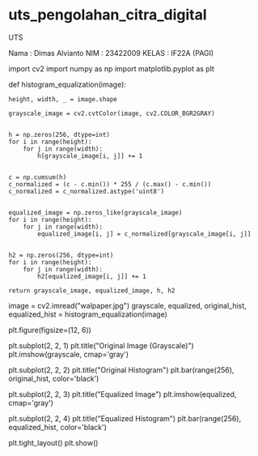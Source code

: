 # uts_pengolahan_citra_digital
UTS 

Nama : Dimas Alvianto
NIM : 23422009
KELAS : IF22A (PAGI)

import cv2
import numpy as np
import matplotlib.pyplot as plt


def histogram_equalization(image):
   
    height, width, _ = image.shape

    grayscale_image = cv2.cvtColor(image, cv2.COLOR_BGR2GRAY)
    
  
    h = np.zeros(256, dtype=int)
    for i in range(height):
        for j in range(width):
            h[grayscale_image[i, j]] += 1

    
    c = np.cumsum(h)
    c_normalized = (c - c.min()) * 255 / (c.max() - c.min())
    c_normalized = c_normalized.astype('uint8')

   
    equalized_image = np.zeros_like(grayscale_image)
    for i in range(height):
        for j in range(width):
            equalized_image[i, j] = c_normalized[grayscale_image[i, j]]

   
    h2 = np.zeros(256, dtype=int)
    for i in range(height):
        for j in range(width):
            h2[equalized_image[i, j]] += 1

    return grayscale_image, equalized_image, h, h2


image = cv2.imread("walpaper.jpg")
grayscale, equalized, original_hist, equalized_hist = histogram_equalization(image)

plt.figure(figsize=(12, 6))


plt.subplot(2, 2, 1)
plt.title("Original Image (Grayscale)")
plt.imshow(grayscale, cmap='gray')

plt.subplot(2, 2, 2)
plt.title("Original Histogram")
plt.bar(range(256), original_hist, color='black')

plt.subplot(2, 2, 3)
plt.title("Equalized Image")
plt.imshow(equalized, cmap='gray')


plt.subplot(2, 2, 4)
plt.title("Equalized Histogram")
plt.bar(range(256), equalized_hist, color='black')

plt.tight_layout()
plt.show()

